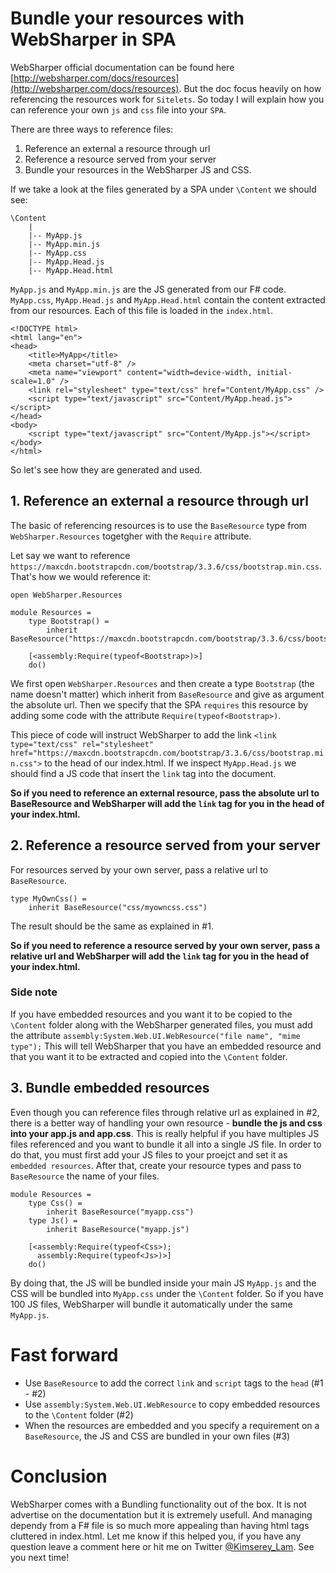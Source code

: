 # Bundle your resources with WebSharper in SPA

WebSharper official documentation can be found here [http://websharper.com/docs/resources](http://websharper.com/docs/resources).
But the doc focus heavily on how referencing the resources work for `Sitelets`.
So today I will explain how you can reference your own `js` and `css` file into your `SPA`.

There are three ways to reference files:

1. Reference an external a resource through url
2. Reference a resource served from your server
3. Bundle your resources in the WebSharper JS and CSS.

If we take a look at the files generated by a SPA under `\Content` we should see:
```
\Content
    |
    |-- MyApp.js
    |-- MyApp.min.js
    |-- MyApp.css
    |-- MyApp.Head.js
    |-- MyApp.Head.html
```

`MyApp.js` and `MyApp.min.js` are the JS generated from our F# code. 
`MyApp.css`, `MyApp.Head.js` and `MyApp.Head.html` contain the content extracted from our resources.
 Each of this file is loaded in the `index.html`.

```
<!DOCTYPE html>
<html lang="en">
<head>
    <title>MyApp</title>
    <meta charset="utf-8" />
    <meta name="viewport" content="width=device-width, initial-scale=1.0" />
    <link rel="stylesheet" type="text/css" href="Content/MyApp.css" />
    <script type="text/javascript" src="Content/MyApp.head.js"></script>
</head>
<body>
    <script type="text/javascript" src="Content/MyApp.js"></script>
</body>
</html>
```
 
So let's see how they are generated and used.

## 1. Reference an external a resource through url

The basic of referencing resources is to use the `BaseResource` type from `WebSharper.Resources` togetgher with the `Require` attribute.

Let say we want to reference `https://maxcdn.bootstrapcdn.com/bootstrap/3.3.6/css/bootstrap.min.css`.
That's how we would reference it:

```
open WebSharper.Resources

module Resources =
    type Bootstrap() =
        inherit BaseResource("https://maxcdn.bootstrapcdn.com/bootstrap/3.3.6/css/bootstrap.min.css")

    [<assembly:Require(typeof<Bootstrap>)>]
    do()
```

We first open `WebSharper.Resources` and then create a type `Bootstrap` (the name doesn't matter) which inherit from `BaseResource` and give as argument the absolute url.
Then we specify that the SPA `requires` this resource by adding some code with the attribute `Require(typeof<Bootstrap>)`.

This piece of code will instruct WebSharper to add the link `<link type="text/css" rel="stylesheet" href="https://maxcdn.bootstrapcdn.com/bootstrap/3.3.6/css/bootstrap.min.css">` to the head of our index.html.
If we inspect `MyApp.Head.js` we should find a JS code that insert the `link` tag into the document.

__So if you need to reference an external resource, pass the absolute url to BaseResource and WebSharper will add the `link` tag for you in the head of your index.html.__

## 2. Reference a resource served from your server

For resources served by your own server, pass a relative url to `BaseResource`.

```
type MyOwnCss() =
    inherit BaseResource("css/myowncss.css")
```

The result should be the same as explained in #1.

__So if you need to reference a resource served by your own server, pass a relative url and WebSharper will add the `link` tag for you in the head of your index.html.__

### Side note

If you have embedded resources and you want it to be copied to the `\Content` folder along with the WebSharper generated files, you must add the attribute `assembly:System.Web.UI.WebResource("file name", "mime type");`
This will tell WebSharper that you have an embedded resource and that you want it to be extracted and copied into the `\Content` folder.

## 3. Bundle embedded resources

Even though you can reference files through relative url as explained in #2, there is a better way of handling your own resource - __bundle the js and css into your app.js and app.css__.
This is really helpful if you have multiples JS files referenced and you want to bundle it all into a single JS file.
In order to do that, you must first add your JS files to your proejct and set it as `embedded resources`.
After that, create your resource types and pass to `BaseResource` the name of your files.

```
module Resources =
    type Css() =
        inherit BaseResource("myapp.css")
    type Js() =
        inherit BaseResource("myapp.js")
        
    [<assembly:Require(typeof<Css>);
      assembly:Require(typeof<Js>)>]
    do()
```

By doing that, the JS will be bundled inside your main JS `MyApp.js` and the CSS will be bundled into `MyApp.css` under the `\Content` folder.
So if you have 100 JS files, WebSharper will bundle it automatically under the same `MyApp.js`.

# Fast forward

- Use `BaseResource` to add the correct `link` and `script` tags to the `head` (#1 - #2)
- Use `assembly:System.Web.UI.WebResource` to copy embedded resources to the `\Content` folder (#2)
- When the resources are embedded and you specify a requirement on a `BaseResource`, the JS and CSS are bundled in your own files (#3)

# Conclusion

WebSharper comes with a Bundling functionality out of the box. It is not advertise on the documentation but it is extremely usefull.
And managing dependy from a F# file is so much more appealing than having html tags cluttered in index.html.
Let me know if this helped you, if you have any question leave a comment here or hit me on Twitter [@Kimserey_Lam](https://twitter.com/Kimserey_Lam).
See you next time!
